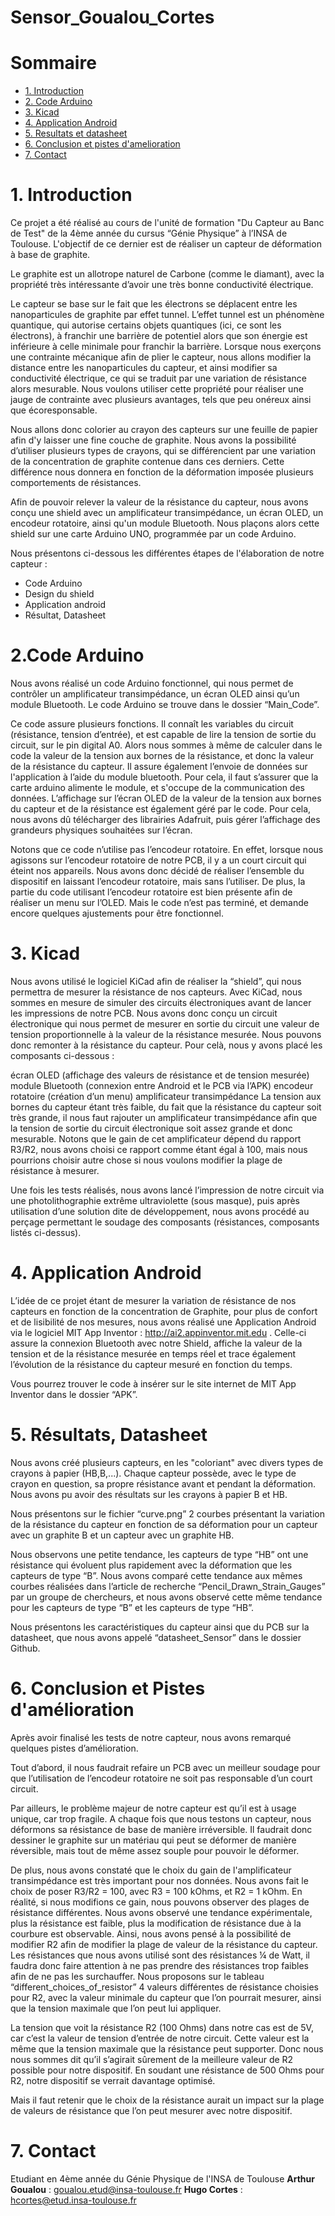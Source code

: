# Sensor_Goualou_Cortes

# Sommaire

<!-- TOC depthFrom:2 -->
  - [1. Introduction](#1-Introduction)
  - [2. Code Arduino](#2-Code-Arduino)
  - [3. Kicad](#3-kicad)
  - [4. Application Android](#4-Application-Android)
  - [5. Resultats et datasheet](#5-Resultats-et-datasheet)
  - [6. Conclusion et pistes d'amelioration](#5-Conclusion-et-pistes-d'amelioration)
  - [7. Contact](#7-Contact)
<!-- /TOC -->

# 1. Introduction
Ce projet a été réalisé au cours de l'unité de formation "Du Capteur au Banc de Test" de la 4ème année du cursus “Génie Physique” à l’INSA de Toulouse.  L'objectif de ce dernier est de réaliser un capteur de déformation à base de graphite. 

Le graphite est un allotrope naturel de Carbone (comme le diamant), avec la propriété très  intéressante d’avoir une très bonne conductivité électrique.

Le capteur se base sur le fait que les électrons se déplacent entre les nanoparticules de graphite par effet tunnel. L’effet tunnel est un phénomène quantique, qui autorise certains objets quantiques (ici, ce sont les électrons), à franchir une barrière de potentiel alors que son énergie est inférieure à celle minimale pour franchir la barrière.
Lorsque nous exerçons une contrainte mécanique afin de plier le capteur, nous allons modifier la distance entre les nanoparticules du capteur, et ainsi modifier sa conductivité électrique, ce qui se traduit par une variation de résistance alors mesurable. Nous voulons utiliser cette propriété pour réaliser une jauge de contrainte avec plusieurs avantages, tels que peu onéreux ainsi que écoresponsable.

Nous allons donc colorier au crayon des capteurs sur une feuille de papier afin d'y laisser une fine couche de graphite. Nous avons la possibilité d’utiliser plusieurs types de crayons, qui se différencient par une variation de la concentration de graphite contenue dans ces derniers. Cette différence nous donnera en fonction de la déformation imposée plusieurs comportements de résistances.  

Afin de pouvoir relever la valeur de la résistance du capteur, nous avons conçu une shield avec un amplificateur transimpédance, un écran OLED, un encodeur rotatoire, ainsi qu'un module Bluetooth. Nous plaçons alors cette shield sur une carte Arduino UNO, programmée par un code Arduino.

Nous présentons ci-dessous les différentes étapes de l'élaboration de notre capteur :
- Code Arduino
- Design du shield
- Application android
- Résultat, Datasheet

# 2.Code Arduino
Nous avons réalisé un code Arduino fonctionnel, qui nous permet de contrôler un amplificateur transimpédance, un écran OLED ainsi qu’un module Bluetooth. Le code Arduino se trouve dans le dossier “Main_Code”.

Ce code assure plusieurs fonctions.
Il connaît les variables du circuit (résistance, tension d’entrée), et est capable de lire la tension de sortie du circuit, sur le pin digital A0. Alors nous sommes à même de calculer dans le code la valeur de la tension aux bornes de la résistance, et donc la valeur de la résistance du capteur.
Il assure également l’envoie de données sur l'application à l’aide du module bluetooth. Pour cela, il faut s’assurer que la carte arduino alimente le module,  et s'occupe de la communication des données.
L’affichage sur l’écran OLED de la valeur de la tension aux bornes du capteur et de la résistance est également géré par le code. Pour cela, nous avons dû télécharger des librairies Adafruit, puis gérer l’affichage des grandeurs physiques souhaitées sur l’écran.


Notons que ce code n’utilise pas l’encodeur rotatoire. En effet, lorsque nous agissons sur l’encodeur rotatoire de notre PCB, il y a un court circuit qui éteint nos appareils. Nous avons donc décidé de réaliser l’ensemble du dispositif en laissant l’encodeur rotatoire, mais sans l’utiliser.
De plus, la partie du code utilisant l’encodeur rotatoire est bien présente afin de réaliser un menu sur l’OLED. Mais le code n’est pas terminé, et demande encore quelques ajustements pour être fonctionnel.


# 3. Kicad
Nous avons utilisé le logiciel KiCad afin de réaliser la “shield”, qui nous permettra de mesurer la résistance de nos capteurs. Avec KiCad, nous sommes en mesure de simuler des circuits électroniques avant de lancer les impressions de notre PCB. 
Nous avons donc conçu un circuit électronique qui nous permet de mesurer en sortie du circuit une valeur de tension proportionnelle à la valeur de la résistance mesurée. Nous pouvons donc remonter à la résistance du capteur. Pour celà, nous y avons placé les composants ci-dessous : 

écran OLED (affichage des valeurs de résistance et de tension mesurée)
module Bluetooth (connexion entre Android et le PCB via l’APK)
encodeur rotatoire (création d’un menu)
amplificateur transimpédance
La tension aux bornes du capteur étant très faible, du fait que la résistance du capteur soit très grande, il nous faut rajouter un amplificateur transimpédance afin que la tension de sortie du circuit électronique soit assez grande et donc mesurable.
Notons que le gain de cet amplificateur dépend du rapport R3/R2, nous avons choisi ce rapport comme étant égal à 100, mais nous pourrions choisir autre chose si nous voulons modifier la plage de résistance à mesurer.

Une fois les tests réalisés, nous avons lancé l’impression de notre circuit via une photolithographie extrême ultraviolette (sous masque), puis après utilisation d’une solution dite de développement, nous avons procédé au perçage permettant le soudage des composants (résistances, composants listés ci-dessus). 

# 4. Application Android
L’idée de ce projet étant de mesurer la variation de résistance de nos capteurs en fonction de la concentration de Graphite, pour plus de confort et de lisibilité de nos mesures, nous avons réalisé une Application Android via le logiciel MIT App Inventor : http://ai2.appinventor.mit.edu . 
Celle-ci assure la connexion Bluetooth avec notre Shield, affiche la valeur de la tension et de la résistance mesurée en temps réel et trace également l’évolution de la résistance du capteur mesuré en fonction du temps. 

Vous pourrez trouver le code à insérer sur le site internet de MIT App Inventor dans le dossier “APK”.

# 5. Résultats, Datasheet

Nous avons créé plusieurs capteurs, en les "coloriant" avec divers types de crayons à papier (HB,B,...). Chaque capteur possède, avec le type de crayon en question, sa propre résistance avant et pendant la déformation. Nous avons pu avoir des résultats sur les crayons à papier B et HB.

Nous présentons sur le fichier “curve.png” 2 courbes présentant la variation de la résistance du capteur en fonction de sa déformation pour un capteur avec un graphite B et un capteur avec un graphite HB.

Nous observons une petite tendance, les capteurs de type “HB” ont une résistance qui évoluent plus rapidement avec la déformation que les capteurs de type “B”.
Nous avons comparé cette tendance aux mêmes courbes réalisées dans l’article de recherche “Pencil_Drawn_Strain_Gauges” par un groupe de chercheurs, et nous avons observé cette même tendance pour les capteurs de type “B” et les capteurs de type “HB”.

Nous présentons les caractéristiques du capteur ainsi que du PCB sur la datasheet, que nous avons appelé “datasheet_Sensor” dans le dossier Github.

# 6. Conclusion et Pistes d'amélioration

Après avoir finalisé les tests de notre capteur, nous avons remarqué quelques pistes d’amélioration.

Tout d’abord, il nous faudrait refaire un PCB avec un meilleur soudage pour que l’utilisation de l’encodeur rotatoire ne soit pas responsable d’un court circuit. 

Par ailleurs, le problème majeur de notre capteur est qu’il est à usage unique, car trop fragile. A chaque fois que nous testons un capteur, nous déformons sa résistance de base de manière irréversible. Il faudrait donc dessiner le graphite sur un matériau  qui peut se déformer de manière réversible, mais tout de même assez souple pour pouvoir le déformer.

De plus, nous avons constaté que le choix du gain de l'amplificateur transimpédance est très important pour nos données. Nous avons fait le choix de poser R3/R2 = 100, avec R3 = 100 kOhms, et R2 = 1 kOhm. En réalité, si nous modifions ce gain, nous pouvons observer des plages de résistance différentes. Nous avons observé une tendance expérimentale, plus la résistance est faible, plus la modification de résistance due à la courbure est observable. Ainsi, nous avons pensé à la possibilité de modifier R2 afin de modifier la plage de valeur de la résistance du capteur.
Les résistances que nous avons utilisé sont des résistances ¼ de Watt, il faudra donc faire attention à ne pas prendre des résistances trop faibles afin de ne pas les surchauffer. Nous proposons sur le tableau “different_choices_of_resistor” 4 valeurs différentes de résistance choisies pour R2, avec la valeur minimale du capteur que l’on pourrait mesurer, ainsi que la tension maximale que l’on peut lui appliquer.

La tension que voit la résistance R2 (100 Ohms) dans notre cas est de 5V, car c’est la valeur de tension d’entrée de notre circuit. Cette valeur est la même que la tension maximale que la résistance peut supporter. Donc nous nous sommes dit qu’il s’agirait sûrement de la meilleure valeur de R2 possible pour notre dispositif. En soudant une résistance de 500 Ohms pour R2, notre dispositif se verrait davantage optimisé.

Mais il faut retenir que le choix de la résistance aurait un impact sur la plage de valeurs de résistance que l’on peut mesurer avec notre dispositif.

# 7. Contact

Etudiant en 4ème année du Génie Physique de l'INSA de Toulouse
**Arthur Goualou** : goualou.etud@insa-toulouse.fr
**Hugo Cortes** : hcortes@etud.insa-toulouse.fr